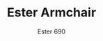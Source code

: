 ---
designer: Patrick Jouin
description: "Ester%20is%20a%20mix%20of%20elegance%2C%20ergonomics%20and%20functionality.%20The%20soft%20and%20graceful%20lines%20and%20the%20great%20comfort%20offered%20by%20the%20seat%20distinguish%20the%20interior%20of%20the%20most%20exclusive%20restaurants%20and%20hotels%20in%20the%20international%20scenario.%20Armchair%20with%20upholstered%20shell%20in%20polyurethane%20foam%20with%20elastic%20belts%20and%20die-cast%20aluminium%20legs."
image_primary: img/Ester_690_06_zoom.jpg
image_secondary: img/Ester_690_05_zoom.jpg
manufacturer: Pedrali
href: https://www.pedrali.it/en/products/catalog/Armchair-ESTER-690/
subtitle: Ester 690
title: Ester Armchair
image_thumb: img/Ester_690_cover.jpg
tags: 
  - pedrali
  - chairs
category: chairs
slug: /manufacturers/pedrali/chairs/patrick-jouin-ester-armchair
---